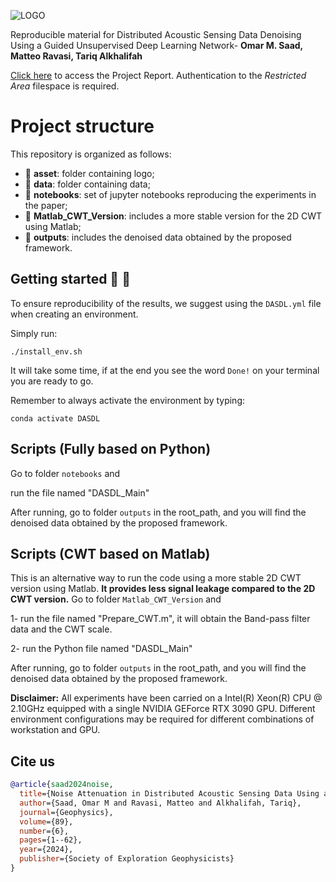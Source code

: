 ![LOGO](https://github.com/DeepWave-Kaust/DAS-Denoising-dev/blob/main/asset/Das_Denoising_Arch.png)

Reproducible material for Distributed Acoustic Sensing Data Denoising Using a Guided Unsupervised Deep Learning Network- **Omar M. Saad, Matteo Ravasi, Tariq Alkhalifah**

[Click here](https://kaust.sharepoint.com/:f:/r/sites/M365_Deepwave_Documents/Shared%20Documents/Restricted%20Area/REPORTS/DW0033?csf=1&web=1&e=L65d1x) to access the Project Report. Authentication to the _Restricted Area_ filespace is required.

# Project structure
This repository is organized as follows:


* :open_file_folder: **asset**: folder containing logo;
* :open_file_folder: **data**: folder containing data;
* :open_file_folder: **notebooks**: set of jupyter notebooks reproducing the experiments in the paper;
* :open_file_folder: **Matlab_CWT_Version**: includes a more stable version for the 2D CWT using Matlab;
* :open_file_folder: **outputs**: includes the denoised data obtained by the proposed framework.


## Getting started :space_invader: :robot:
To ensure reproducibility of the results, we suggest using the `DASDL.yml` file when creating an environment.

Simply run:
```
./install_env.sh
```
It will take some time, if at the end you see the word `Done!` on your terminal you are ready to go. 

Remember to always activate the environment by typing:
```
conda activate DASDL
```
## Scripts (Fully based on Python)
Go to folder `notebooks` and

run the file named "DASDL_Main"

After running, go to folder `outputs` in the root_path, and you will find the denoised data obtained by the proposed framework.

## Scripts (CWT based on Matlab)
This is an alternative way to run the code using a more stable 2D CWT version using Matlab. **It provides less signal leakage compared to the 2D CWT version.**
Go to folder `Matlab_CWT_Version` and

1- run the file named "Prepare_CWT.m", it will obtain the Band-pass filter data and the CWT scale.

2- run the Python file named "DASDL_Main"

After running, go to folder `outputs` in the root_path, and you will find the denoised data obtained by the proposed framework.


**Disclaimer:** All experiments have been carried on a Intel(R) Xeon(R) CPU @ 2.10GHz equipped with a single NVIDIA GEForce RTX 3090 GPU. Different environment 
configurations may be required for different combinations of workstation and GPU.

## Cite us 
```bibtex
@article{saad2024noise,
  title={Noise Attenuation in Distributed Acoustic Sensing Data Using a Guided Unsupervised Deep Learning Network},
  author={Saad, Omar M and Ravasi, Matteo and Alkhalifah, Tariq},
  journal={Geophysics},
  volume={89},
  number={6},
  pages={1--62},
  year={2024},
  publisher={Society of Exploration Geophysicists}
}
